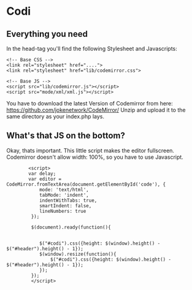 Codi
==============


Everything you need
--------------

In the head-tag you'll find the following Stylesheet and Javascripts:

    <!-- Base CSS -->
    <link rel="stylesheet" href="....">
    <link rel="stylesheet" href="lib/codemirror.css">

    <!-- Base JS -->
    <script src="lib/codemirror.js"></script>
    <script src="mode/xml/xml.js"></script>

You have to download the latest Version of Codemirror from here: https://github.com/jokenetwork/CodeMirror/
Unzip and upload it to the same directory as your index.php lays.

What's that JS on the bottom?
--------------
Okay, thats important. This little script makes the editor fullscreen. Codemirror doesn't allow width: 100%,
so you have to use Javascript.

            <script>
    		var delay;
			var editor = CodeMirror.fromTextArea(document.getElementById('code'), {
				mode: 'text/html',
				tabMode: 'indent',
				indentWithTabs: true,
				smartIndent: false,
				lineNumbers: true
			 });
			
			 $(document).ready(function(){
			
				
				$("#codi").css({height: $(window).height() - $("#header").height() - 1});
				$(window).resize(function(){
					$("#codi").css({height: $(window).height() - $("#header").height() - 1});
				});
			 });
		     </script>


